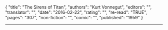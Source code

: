 {
"title": "The Sirens of Titan",
"authors": "Kurt Vonnegut",
"editors": "",
"translator": "",
"date": "2016-02-22",
"rating": "",
"re-read": "TRUE",
"pages": "307",
"non-fiction": "",
"comic": "",
"published": "1959"
}

---
